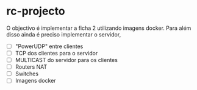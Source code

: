 # rc-projecto

O objectivo é implementar a ficha 2 utilizando imagens docker. Para além disso ainda é preciso implementar o servidor, 

- [ ] "PowerUDP" entre clientes
- [ ] TCP dos clientes para o servidor
- [ ] MULTICAST do servidor para os clientes 
- [ ] Routers NAT 
- [ ] Switches
- [ ] Imagens docker
